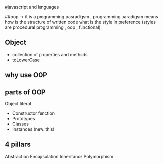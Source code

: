 #javascript and languages

##oop -> it is a programming pasradigsm , programming paradigsm means how is the structure of written code what is the style in preference (styles are procedural programming , oop , functional)




## Object
- collection of properties and methods
- toLowerCase

## why use OOP

## parts of OOP
Object literal 

- Constructor function
- Prototypes
- Classes
- Instances (new, this)


## 4 pillars
Abstraction
Encapsulation
Inheritance
Polymorphism